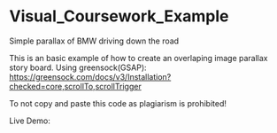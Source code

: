 # Visual_Coursework_Example
Simple parallax of BMW driving down the road

This is an basic example of how to create an overlaping image parallax story board. 
Using greensock(GSAP): https://greensock.com/docs/v3/Installation?checked=core,scrollTo,scrollTrigger

To not copy and paste this code as plagiarism is prohibited!

Live Demo: 

